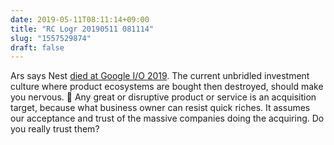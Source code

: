 ```yaml
---
date: 2019-05-11T08:11:14+09:00
title: "RC Logr 20190511 081114"
slug: "1557529874"
draft: false
---
```


Ars says Nest [died at Google I/O 2019](https://arstechnica.com/gadgets/2019/05/nest-the-company-died-at-google-io-2019/). The current unbridled investment culture where product ecosystems are bought then destroyed, should make you nervous. 😬 Any great or disruptive product or service is an acquisition target, because what business owner can resist quick riches. It assumes our acceptance and trust of the massive companies doing the acquiring. Do you really trust them? 
